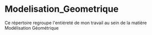 # Modelisation_Geometrique

Ce répertoire regroupe l'entiéreté de mon travail au sein de la matière Modélisation Géométrique